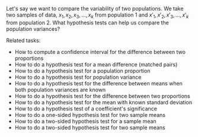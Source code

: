 
Let's say we want to compare the variability of two populations.
We take two samples of data, $x_1, x_2, x_3, \ldots, x_k$ from population 1
and $x'_1, x'_2, x'_3, \ldots, x'_k$ from population 2.
What hypothesis tests can help us compare the population variances?

Related tasks:

 * How to compute a confidence interval for the difference between two proportions
 * How to do a hypothesis test for a mean difference (matched pairs)
 * How to do a hypothesis test for a population proportion
 * How to do a hypothesis test for population variance
 * How to do a hypothesis test for the difference between means when both population variances are known
 * How to do a hypothesis test for the difference between two proportions
 * How to do a hypothesis test for the mean with known standard deviation
 * How to do a hypothesis test of a coefficient's significance
 * How to do a one-sided hypothesis test for two sample means
 * How to do a two-sided hypothesis test for a sample mean
 * How to do a two-sided hypothesis test for two sample means

